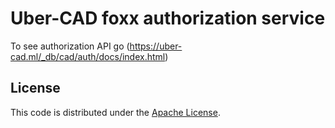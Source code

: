 # Uber-CAD foxx  authorization service

To see authorization API go (https://uber-cad.ml/_db/cad/auth/docs/index.html)

## License

This code is distributed under the [Apache License](http://www.apache.org/licenses/LICENSE-2.0).

